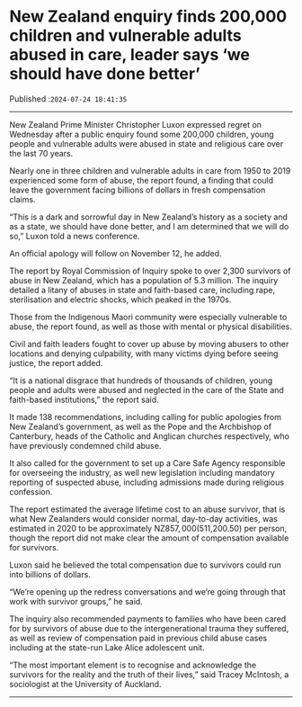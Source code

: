 # New Zealand enquiry finds 200,000 children and vulnerable adults abused in care, leader says ‘we should have done better’

Published :`2024-07-24 18:41:35`

---

New ﻿Zealand Prime Minister Christopher Luxon expressed regret on Wednesday after a public enquiry found some 200,000 children, young people and vulnerable adults were abused in state and religious care over the last 70 years.

Nearly one in three children and vulnerable adults in care from 1950 to 2019 experienced some form of abuse, the report found, a finding that could leave the government facing billions of dollars in fresh compensation claims.

“This is a dark and sorrowful day in New Zealand’s history as a society and as a state, we should have done better, and I am determined that we will do so,” Luxon told a news conference.

An official apology will follow on November 12, he added.

The report by Royal Commission of Inquiry spoke to over 2,300 survivors of abuse in New Zealand, which has a population of 5.3 million. The inquiry detailed a litany of abuses in state and faith-based care, including rape, sterilisation and electric shocks, which peaked in the 1970s.

Those from the Indigenous Maori community were especially vulnerable to abuse, the report found, as well as those with mental or physical disabilities.

Civil and faith leaders fought to cover up abuse by moving abusers to other locations and denying culpability, with many victims dying before seeing justice, the report added.

“It is a national disgrace that hundreds of thousands of children, young people and adults were abused and neglected in the care of the State and faith-based institutions,” the report said.

It made 138 recommendations, including calling for public apologies from New Zealand’s government, as well as the Pope and the Archbishop of Canterbury, heads of the Catholic and Anglican churches respectively, who have previously condemned child abuse.

It also called for the government to set up a Care Safe Agency responsible for overseeing the industry, as well new legislation including mandatory reporting of suspected abuse, including admissions made during religious confession.

The report estimated the average lifetime cost to an abuse survivor, that is what New Zealanders would consider normal, day-to-day activities, was estimated in 2020 to be approximately NZ$857,000 ($511,200.50) per person, though the report did not make clear the amount of compensation available for survivors.

Luxon said he believed the total compensation due to survivors could run into billions of dollars.

“We’re opening up the redress conversations and we’re going through that work with survivor groups,” he said.

The inquiry also recommended payments to families who have been cared for by survivors of abuse due to the intergenerational trauma they suffered, as well as review of compensation paid in previous child abuse cases including at the state-run Lake Alice adolescent unit.

“The most important element is to recognise and acknowledge the survivors for the reality and the truth of their lives,” said Tracey McIntosh, a sociologist at the University of Auckland.

---

